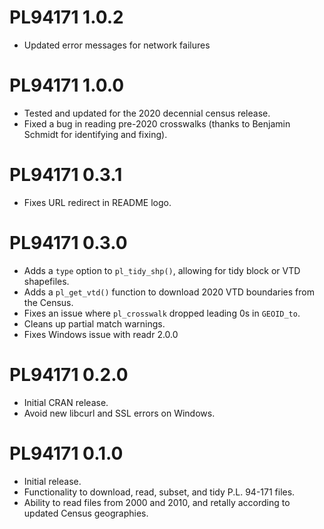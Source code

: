 # PL94171 1.0.2
* Updated error messages for network failures

# PL94171 1.0.0
* Tested and updated for the 2020 decennial census release.
* Fixed a bug in reading pre-2020 crosswalks (thanks to Benjamin Schmidt for identifying and fixing).

# PL94171 0.3.1
* Fixes URL redirect in README logo.

# PL94171 0.3.0
* Adds a `type` option to `pl_tidy_shp()`, allowing for tidy block or VTD shapefiles.
* Adds a `pl_get_vtd()` function to download 2020 VTD boundaries from the Census.
* Fixes an issue where `pl_crosswalk` dropped leading 0s in `GEOID_to`.
* Cleans up partial match warnings.
* Fixes Windows issue with readr 2.0.0

# PL94171 0.2.0

* Initial CRAN release.
* Avoid new libcurl and SSL errors on Windows.

# PL94171 0.1.0

* Initial release.
* Functionality to download, read, subset, and tidy P.L. 94-171 files.
* Ability to read files from 2000 and 2010, and retally according to updated
  Census geographies.
